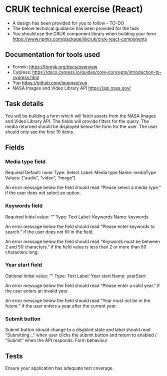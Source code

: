 # CRUK technical exercise (React)

- A design has been provided for you to follow - TO-DO
- The below technical guidance has been provided for the task
- You should use the CRUK component library when building your form https://www.npmjs.com/package/@cruk/cruk-react-components 

## Documentation for tools used
- Formik: https://formik.org/docs/overview 
- Cypress: https://docs.cypress.io/guides/core-concepts/introduction-to-cypress.html 
- Yup https://github.com/jquense/yup 
- NASA Images and Video Library API https://api.nasa.gov/ 

## Task details
You will be building a form which will fetch assets from the NASA Images and Video Library API. The fields will provide filters for the query. The media returned should be displayed below the form for the user. The user should only see the first 10 items.

## Fields
### Media type field
Required
Default: none
Type: Select
Label: Media type
Name: mediaType
Values: [“audio”, “video”, “image”]

An error message below the field should read “Please select a media type.” if the user does not select an option.

### Keywords field
Required
Initial value: “”
Type: Text
Label: Keywords
Name: keywords

An error message below the field should read “Please enter keywords to search.” if the user does not fill in the field.

An error message below the field should read “Keywords must be between 2 and 50 characters.” if the field value is less than 2 or more than 50 characters long.

### Year start field
Optional
Initial value: “”
Type: Text
Label: Year start
Name: yearStart

An error message below the field should read “Please enter a valid year.” if the user enters an invalid year.

An error message below the field should read “Year must not be in the future.” if the user enters a year after the current year.

### Submit button
Submit button should change to a disabled state and label should read “Submitting…” when user clicks the submit button and return to enabled / “Submit” when the API responds.
Form behaviour

## Tests
Ensure your application has adequate test coverage.
